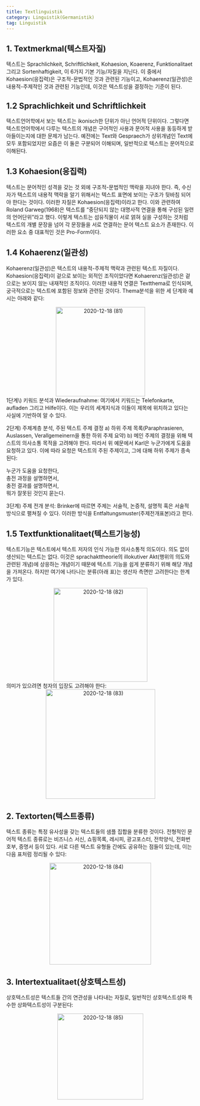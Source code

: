 ```yaml
---
title: Textlinguistik
category: Linguistik(Germanistik)
tag: Linguistik
---
```


## 1\. Textmerkmal(텍스트자질)
텍스트는 Sprachlichkeit, Schriftlichkeit, Kohaesion, Koaerenz, Funktionalitaet 그리고 Sortenhaftigkeit, 이 6가지 기본 기능/자질을 지닌다. 이 중에서 Kohaesion(응집력)은 구조적-문법적인 것과 관련된 기능이고, Kohaerenz(일관성)은 내용적-주제적인 것과 관련된 기능인데, 이것은 텍스트성을 결정하는 기준이 된다. 
## 1\.2 Sprachlichkeit und Schriftlichkeit
텍스트언어학에서 보는 텍스트는 ikonisch한 단위가 아닌 언어적 단위이다. 그렇다면 텍스트언어학에서 다루는 텍스트의 개념은 구어적인 사용과 문어적 사용을 동등하게 받아들이는지에 대한 문제가 남는다. 예전에는 Text와 Gespraech가 상위개념인 Text에 모두 포함되었지만 요즘은 이 둘은 구분되어 이해되며, 일반적으로 텍스트는 문어적으로 이해된다. 
## 1\.3 Kohaesion(응집력)
텍스트는 문어적인 성격을 갖는 것 외에 구조적-문법적인 맥락을 지녀야 한다. 즉, 수신자가 텍스트의 내용적 맥락을 알기 위해서는 텍스트 표면에 보이는 구조가 뒷바침 되어야 한다는 것이다. 이러한 자질은 Kohaesion(응집력)이라고 한다. 이와 관련하여 Roland Garweg(1968)은 텍스트를 “중단되지 않는 대명사적 연결을 통해 구성된 일련의 언어단위”라고 했다. 이렇게 텍스트는 섬유직물이 서로 얽혀 실을 구성하는 것처럼 텍스트의 개별 문장을 넘어 각 문장들을 서로 연결하는 문어 텍스트 요소가 존재한다. 이러한 요소 중 대표적인 것은 Pro-Form이다.
## 1\.4 Kohaerenz(일관성)
Kohaerenz(일관성)은 텍스트의 내용적-주제적 맥락과 관련된 텍스트 자질이다. Kohaesion(응집력)이 겉으로 보이는 외적인 조직이었다면 Kohaerenz(일관성)은 겉으로는 보이지 않는 내재적인 조직이다. 이러한 내용적 연결은 Textthema로 인식되며, 궁극적으로는 텍스트에 포함된 정보와 관련된 것이다. Thema분석을 위한 세 단계와 예시는 아래와 같다:
<center><img width="239" alt="2020-12-18 (81)" src="https://user-images.githubusercontent.com/53667002/102581240-7cf55800-4143-11eb-8e1d-46a655e4df72.png"></center>
1단계\) 키워드 분석과 Wiederaufnahme: 여기에서 키워드는 Telefonkarte, aufladen 그리고 Hilfe이다. 이는 우리의 세계지식과 이들이 제목에 위치하고 있다는 사실에 기반하여 알 수 있다.


2단계\) 주제계층 분석, 주된 텍스트 주제 결정
  a\) 하위 주제 목록(Paraphrasieren, Auslassen, Verallgemeinern을 통한 하위 주제 요약)
  b\) 메인 주제의 결정을 위해 텍스트의 의사소통 목적을 고려해야 한다. 따라서 위 예문에서 Karl은 누군가에게 도움을 요청하고 있다. 이에 따라 요청은 텍스트의 주된 주제이고, 그에 대해 하위 주제가 종속된다: 
  
  
   누군가 도움을 요청한다,  
   충전 과정을 설명하면서,  
   충전 결과를 설명하면서,  
   뭐가 잘못된 것인지 묻는다.  

3단계\) 주제 전개 분석: Brinker에 따르면 주제는 서술적, 논증적, 설명적 혹은 서술적 방식으로 펼쳐질 수 있다. 이러한 방식을 Entfaltungsmuster(주제전개표본)라고 한다.

## 1\.5 Textfunktionalitaet(텍스트기능성)
텍스트기능은 텍스트에서 텍스트 저자의 인식 가능한 의사소통적 의도이다. 의도 없이 생산되는 텍스트는 없다. 이것은 sprachakttheorie의 illokutiver Akt(행위의 의도와 관련된 개념)에 상응하는 개념이기 때문에 텍스트 기능을 쉽게 분류하기 위해 해당 개념을 가져온다. 하지만 여기에 나타나는 분류(아래 표)는 생산자 측면만 고려한다는 한계가 있다. 
<center><img width="251" alt="2020-12-18 (82)" src="https://user-images.githubusercontent.com/53667002/102581474-01e07180-4144-11eb-9a97-839db7ce5a11.png"></center>
의미가 있으려면 청자의 입장도 고려해야 한다:
<center><img width="293" alt="2020-12-18 (83)" src="https://user-images.githubusercontent.com/53667002/102581571-305e4c80-4144-11eb-9830-05ca7b28fa87.png"></center>

## 2\. Textorten(텍스트종류)
텍스트 종류는 특정 유사성을 갖는 텍스트들의 샘플 집합을 분류한 것이다. 전형적인 문어적 텍스트 종류로는 비즈니스 서신, 쇼핑목록, 레시피, 광고포스터, 전학양식, 전화번호부, 증명서 등이 있다. 서로 다른 텍스트 유형들 간에도 공유하는 점들이 있는데, 이는 다음 표처럼 정리될 수 있다:
<center><img width="272" alt="2020-12-18 (84)" src="https://user-images.githubusercontent.com/53667002/102581679-64397200-4144-11eb-8c77-192808df8c63.png"></center>

## 3\. Intertextualitaet(상호텍스트성)
상호텍스트성은 텍스트들 간의 연관성을 나타내는 자질로, 일반적인 상호텍스트성와 특수한 상화텍스트성이 구분된다:
<center><img width="230" alt="2020-12-18 (85)" src="https://user-images.githubusercontent.com/53667002/102581808-a82c7700-4144-11eb-8edf-e4a350e7df76.png"></center>

